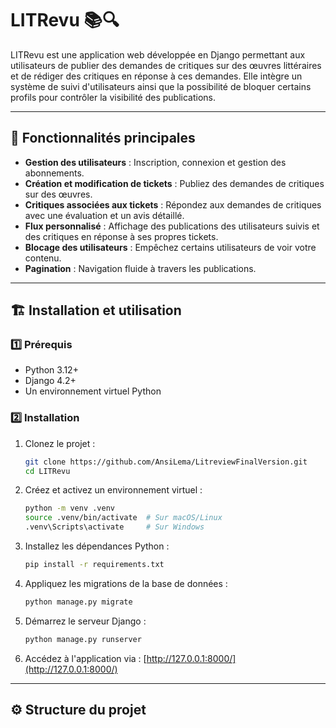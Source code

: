 # LITRevu 📚🔍

LITRevu est une application web développée en Django permettant aux utilisateurs de publier des demandes de critiques sur des œuvres littéraires et de rédiger des critiques en réponse à ces demandes. Elle intègre un système de suivi d'utilisateurs ainsi que la possibilité de bloquer certains profils pour contrôler la visibilité des publications.

---

## 🚀 Fonctionnalités principales

- **Gestion des utilisateurs** : Inscription, connexion et gestion des abonnements.
- **Création et modification de tickets** : Publiez des demandes de critiques sur des œuvres.
- **Critiques associées aux tickets** : Répondez aux demandes de critiques avec une évaluation et un avis détaillé.
- **Flux personnalisé** : Affichage des publications des utilisateurs suivis et des critiques en réponse à ses propres tickets.
- **Blocage des utilisateurs** : Empêchez certains utilisateurs de voir votre contenu.
- **Pagination** : Navigation fluide à travers les publications.

---

## 🏗️ Installation et utilisation

### 1️⃣ Prérequis

- Python 3.12+
- Django 4.2+
- Un environnement virtuel Python

### 2️⃣ Installation

1. Clonez le projet :
   ```bash
   git clone https://github.com/AnsiLema/LitreviewFinalVersion.git
   cd LITRevu
   ```

2. Créez et activez un environnement virtuel :
   ```bash
   python -m venv .venv
   source .venv/bin/activate  # Sur macOS/Linux
   .venv\Scripts\activate     # Sur Windows
   ```

3. Installez les dépendances Python :
   ```bash
   pip install -r requirements.txt
   ```

4. Appliquez les migrations de la base de données :
   ```bash
   python manage.py migrate
   ```

5. Démarrez le serveur Django :
   ```bash
   python manage.py runserver
   ```

6. Accédez à l'application via :
   [http://127.0.0.1:8000/](http://127.0.0.1:8000/)

---

## ⚙️ Structure du projet
